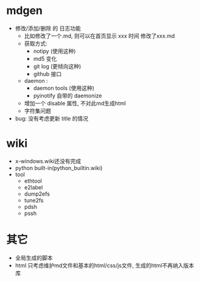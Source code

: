 # mdgen #

* 修改/添加/删除 的 日志功能
	+ 比如修改了一个.md, 则可以在首页显示 xxx 时间 修改了xxx.md
	+ 获取方式:
		- notipy (使用这种)
		- md5 变化
		- git log (更倾向这种)
		- github 接口
	+ daemon :
		- daemon tools (使用这种)
		- pyinotify 自带的 daemonize
	+ 增加一个 disable 属性, 不对此md生成html
	+ 字符集问题
* bug: 没有考虑更新 title 的情况


# wiki #

* x-windows.wiki还没有完成
* python built-in(python\_builtin.wiki)
* tool
	+ ethtool
	+ e2label
	+ dump2efs
	+ tune2fs
	+ pdsh
	+ pssh


# 其它 #

* 全局生成的脚本
* html 只考虑维护md文件和基本的html/css/js文件, 生成的html不再纳入版本库
